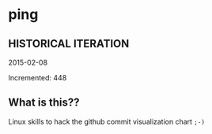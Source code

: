 # ping

## HISTORICAL ITERATION
2015-02-08

Incremented: 448

## What is this?? 
Linux skills to hack the github commit visualization chart `;-)`
